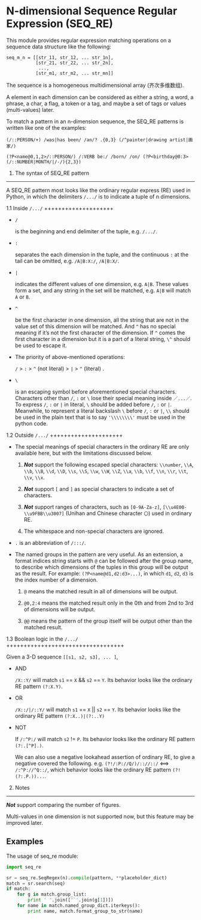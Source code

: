 N-dimensional Sequence Regular Expression (SEQ_RE)
==================================================

This module provides regular expression matching operations on a sequence data structure
like the following:

```
seq_m_n = [[str_11, str_12, ... str_1n],  
           [str_21, str_22, ... str_2n],  
            ...,  
           [str_m1, str_m2, ... str_mn]]
```

The sequence is a homogeneous multidimensional array (齐次多维数组).

A element in each dimension can be considered as either a string, a word, a phrase,
a char, a flag, a token or a tag, and maybe a set of tags or values (multi-values) later.

To match a pattern in an n-dimension sequence,
the SEQ_RE patterns is written like one of the examples:

```regexp
(/::PERSON/+) /was|has been/ /an/? .{0,3} (/^painter|drawing artist|画家/)

(?P<name@0,1,2>/::PERSON/) /:VERB be:/ /born/ /on/ (?P<birthday@0:3>(/::NUMBER|MONTH/|/-/){2,3})
```

1. The syntax of SEQ_RE pattern
-------------------------------

A SEQ_RE pattern most looks like the ordinary regular express (RE) used in Python,
in which the delimiters ``/.../`` is to indicate a tuple of n dimensions.

1.1 Inside ``/.../``
++++++++++++++++++++

- ``/``

  is the beginning and end delimiter of the tuple, e.g. ``/.../``.

- ``:``

  separates the each dimension in the tuple,
  and the continuous ``:`` at the tail can be omitted,
  e.g. ``/A|B:X:/``, ``/A|B:X/``.

- ``|``

  indicates the different values of one dimension, e.g. ``A|B``.
  These values form a set, and any string in the set will be matched,
  e.g. ``A|B`` will match ``A`` or ``B``.

- ``^``

  be the first character in one dimension,
  all the string that are not in the value set of this dimension will be matched.
  And ``^`` has no special meaning if it’s not the first character of the dimension.
  If ``^`` comes the first character in a dimension but it is a part of a literal string,
  ``\^`` should be used to escape it.

- The priority of above-mentioned operations:

  ``/`` > ``:`` > ``^`` (not literal) > ``|`` > ``^`` (literal) .

- ``\``

  is an escaping symbol before aforementioned special characters.
  Characters other than ``/``, ``:`` or ``\`` lose their special meaning inside ``／...／``.
  To express ``/``, ``:`` or ``|`` in literal, ``\`` should be added before ``/``, ``:`` or ``|``.
  Meanwhile, to represent a literal backslash ``\`` before ``/``, ``:`` or ``|``,
  ``\\`` should be used in the plain text
  that is to say ``'\\\\\\\\'`` must be used in the python code.

1.2 Outside ``/.../``
+++++++++++++++++++++

- The special meanings of special characters in the ordinary RE are only available here,
  but with the limitations discussed below.

  1. ***Not*** support the following escaped special characters:
     ``\\number``, ``\\A``, ``\\b``, ``\\B``, ``\\d``, ``\\D``, ``\\s``, ``\\S``,
     ``\\w``, ``\\W``, ``\\Z``, ``\\a``, ``\\b``, ``\\f``, ``\\n``, ``\\r``, ``\\t``, ``\\v``,
     ``\\x``.

  2. ***Not*** support ``[`` and ``]`` as special characters to indicate a set of characters.

  3. ***Not*** support ranges of characters,
     such as ``[0-9A-Za-z]``, ``[\\u4E00-\\u9FBB\\u3007]`` (Unihan and Chinese character ``〇``)
     used in ordinary RE.

  4. The whitespace and non-special characters are ignored.

- ``.`` is an abbreviation of ``/:::/``.

- The named groups in the pattern are very useful.
  As an extension, a format indices string starts with ``@`` can be followed after the group name,
  to describe which dimensions of the tuples in this group will be output as the result.
  For example: ``(?P<name@d1,d2:d3>...)``,
  in which ``d1``, ``d2``, ``d3`` is the index number of a dimension.

  1. ``@`` means the matched result in all of dimensions will be output.

  2. ``@0,2:4`` means the matched result only in the 0th
     and from 2nd to 3rd of dimensions will be output.

  3. ``@@`` means the pattern of the group itself will be output other than the matched result.

1.3 Boolean logic in the ``/.../``
++++++++++++++++++++++++++++++++++

Given a 3-D sequence ``[[s1, s2, s3], ... ]``,

- AND

  ``/X::Y/`` will match ``s1`` == ``X`` && ``s2`` == ``Y``.
  Its behavior looks like the ordinary RE pattern ``(?:X.Y)``.

- OR

  ``/X::/|/::Y/`` will match ``s1`` == ``X`` || ``s2`` == ``Y``.
  Its behavior looks like the ordinary RE pattern ``(?:X..)|(?:..Y)``

- NOT

  If ``/:^P:/`` will match ``s2`` != ``P``.
  Its behavior looks like the ordinary RE pattern ``(?:.[^P].)``.

  We can also use a negative lookahead assertion of ordinary RE,
  to give a negative covered the following.
  e.g. ``(?!/:P://Q/)/:://::/`` <==> ``/:^P://^Q::/``,
  which behavior looks like the ordinary RE pattern ``(?!(?:.P.))...``.

2. Notes
--------

***Not*** support comparing the number of figures.

Multi-values in one dimension is not supported now, but this feature may be improved later.

## Examples

The usage of seq_re module:

```python
import seq_re

sr = seq_re.SeqRegex(n).compile(pattern, **placeholder_dict)
match = sr.search(seq)
if match:
    for g in match.group_list:
        print ' '.join(['`'.join(g[1])])
    for name in match.named_group_dict.iterkeys():
        print name, match.format_group_to_str(name)
```
